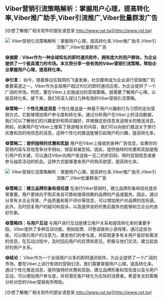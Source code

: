 ## **Viber营销引流策略解析：掌握用户心理，提高转化率,Viber推广助手,Viber引流推广,Viber批量群发广告**

[😍想了解推广相关软件的朋友请登录 http://www.vst.tw](http://www.vst.tw)

 <center><img src="https://vst.tw/MP4/tuiguang/png/3.png" alt="Viber营销引流策略解析：掌握用户心理，提高转化率,Viber推广助手,Viber引流推广,Viber批量群发广告"></center>

**😄摘要：Viber作为一种全球知名的即时通讯软件，拥有庞大的用户群体，为企业提供了一个极具潜力的市场。本文将分享一些有效的Viber营销引流策略，帮助企业掌握用户心理，提高转化率。**

**😄引言：**
如今，随着移动互联网的飞速发展，社交媒体成为企业进行营销推广的重要渠道之一。Viber作为全球用户超过10亿的即时通讯应用，为企业提供了一个广阔的市场。然而，要在Viber上实施成功的营销策略，就需要了解用户心理，以提高转化率。接下来，我们将深入探讨几种有效的Viber营销引流策略。

**😄策略一：个性化推送消息**
个性化推送是一种基于用户兴趣和行为习惯的定向营销方式，它能够增加用户参与度和转化率。通过分析用户在Viber上的活动数据，我们可以了解他们的兴趣爱好和购买偏好，并根据这些信息发送相关的推送消息。例如，如果用户在Viber上搜索了旅游相关的内容，我们可以向他们推送关于旅行优惠和目的地信息的消息。这种个性化的推送能够引起用户的兴趣，提高转化率。

**😄策略二：提供独特的优惠和奖励**
用户在Viber上接收到各种广告信息，如果你的营销内容与其他竞争对手相似，很容易被忽视。因此，提供独特的优惠和奖励是吸引用户的关键。可以通过Viber向用户发送独一无二的折扣码、限时促销信息或者参与抽奖活动的机会。这种方式能够激发用户的购买欲望，提高转化率。

 <center><img src="https://vst.tw/MP4/tuiguang/png/8.png" alt="Viber营销引流策略解析：掌握用户心理，提高转化率,Viber推广助手,Viber引流推广,Viber批量群发广告"></center>

**😄策略三：建立品牌形象和信任度**
在进行Viber营销时，建立品牌形象和信任度非常重要。用户更倾向于购买来自可靠和值得信赖的品牌的产品或服务。因此，通过分享有关企业背景、产品质量和客户评价等信息，可以增加用户对品牌的信任感。此外，及时回复用户的疑问和投诉，以及提供良好的售后服务也能够树立企业的良好形象。

**😄策略四：与用户互动**
与用户进行互动是建立用户关系和提高转化率的重要手段。Viber提供了多种互动功能，例如投票、问卷调查和小游戏等。通过这些功能，可以吸引用户的注意力，激发他们的参与度，并获取更多有关用户喜好和需求的信息。在互动过程中，及时回应用户的反馈和意见，积极与他们交流，建立起良好的用户关系。

**😄结论：**
Viber作为一个全球用户众多的即时通讯软件，为企业提供了一个广阔的市场。要在Viber上进行有效的营销引流，我们需要掌握用户心理，提高转化率。通过个性化推送消息、提供独特的优惠和奖励、建立品牌形象和信任度以及与用户互动，可以增加用户参与度，并将潜在客户转化为实际的消费者。希望本文的策略分析对您的Viber营销有所帮助。

[😍想了解推广相关软件的朋友请登录 http://www.vst.tw](http://www.vst.tw)



